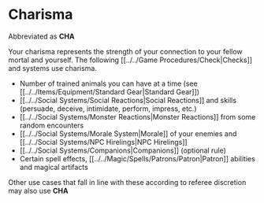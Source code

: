 # Charisma

Abbreviated as **CHA**

Your charisma represents the strength of your connection to your fellow mortal and yourself. The following [[../../Game Procedures/Check\|Checks]] and systems use charisma.

- Number of trained animals you can have at a time (see [[../../Items/Equipment/Standard Gear|Standard Gear]])
- [[../../Social Systems/Social Reactions\|Social Reactions]] and skills (persuade, deceive, intimidate, perform, impress, etc.)
- [[../../Social Systems/Monster Reactions\|Monster Reactions]] from some random encounters
- [[../../Social Systems/Morale System\|Morale]] of your enemies and [[../../Social Systems/NPC Hirelings\|NPC Hirelings]]
- [[../../Social Systems/Companions\|Companions]] (optional rule)
- Certain spell effects, [[../../Magic/Spells/Patrons/Patron\|Patron]] abilities and magical artifacts

Other use cases that fall in line with these according to referee discretion may also use **CHA**